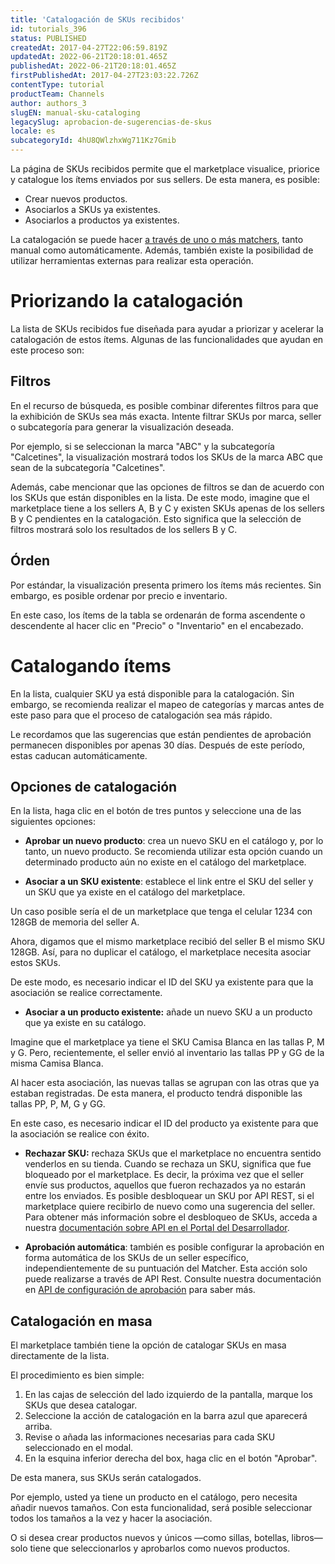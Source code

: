 ```yaml
---
title: 'Catalogación de SKUs recibidos'
id: tutorials_396
status: PUBLISHED
createdAt: 2017-04-27T22:06:59.819Z
updatedAt: 2022-06-21T20:18:01.465Z
publishedAt: 2022-06-21T20:18:01.465Z
firstPublishedAt: 2017-04-27T23:03:22.726Z
contentType: tutorial
productTeam: Channels
author: authors_3
slugEN: manual-sku-cataloging
legacySlug: aprobacion-de-sugerencias-de-skus
locale: es
subcategoryId: 4hU8QWlzhxWg711Kz7Gmib
---
```


La página de SKUs recibidos permite que el marketplace visualice, priorice y catalogue los ítems enviados por sus sellers. De esta manera, es posible: 

- Crear nuevos productos.
- Asociarlos a SKUs ya existentes.
- Asociarlos a productos ya existentes.

La catalogación se puede hacer [a través de uno o más matchers](https://help.vtex.com/es/tutorial/entendendo-a-pontuacao-do-vtex-matcher?locale=es "por medio de uno o más matchers"), tanto manual como automáticamente. Además, también existe la posibilidad de utilizar herramientas externas para realizar esta operación.

# Priorizando la catalogación #

La lista de SKUs recibidos fue diseñada para ayudar a priorizar y acelerar la catalogación de estos ítems.
Algunas de las funcionalidades que ayudan en este proceso son:

## Filtros ##

En el recurso de búsqueda, es posible combinar diferentes filtros para que la exhibición de SKUs sea más exacta. Intente filtrar SKUs por marca, seller o subcategoría para generar la visualización deseada. 

Por ejemplo, si se seleccionan la marca "ABC" y la subcategoría "Calcetines", la visualización mostrará todos los SKUs de la marca ABC que sean de la subcategoría "Calcetines".

Además, cabe mencionar que las opciones de filtros se dan de acuerdo con los SKUs que están disponibles en la lista. De este modo, imagine que el marketplace tiene a los sellers A, B y C y existen SKUs apenas de los sellers B y C pendientes en la catalogación. Esto significa que la selección de filtros mostrará solo los resultados de los sellers B y C.

## Órden

Por estándar, la visualización presenta primero los ítems más recientes. Sin embargo, es posible ordenar por precio e inventario.

En este caso, los ítems de la tabla se ordenarán de forma ascendente o descendente al hacer clic en "Precio" o "Inventario" en el encabezado.

# Catalogando ítems 

En la lista, cualquier SKU ya está disponible para la catalogación. Sin embargo, se recomienda realizar el mapeo de categorías y marcas antes de este paso para que el proceso de catalogación sea más rápido.

Le recordamos que las sugerencias que están pendientes de aprobación permanecen disponibles por apenas 30 días. Después de este período, estas caducan automáticamente.

## Opciones de catalogación ##

En la lista, haga clic en el botón de tres puntos y seleccione una de las siguientes opciones:
- **Aprobar un nuevo producto**: crea un nuevo SKU en el catálogo y, por lo tanto, un nuevo producto. Se recomienda utilizar esta opción cuando un determinado producto aún no existe en el catálogo del marketplace.

- **Asociar a un SKU existente**: establece el link entre el SKU del seller y un SKU que ya existe en el catálogo del marketplace.

Un caso posible sería el de un marketplace que tenga el celular 1234 con 128GB de memoria del seller A.

Ahora, digamos que el mismo marketplace recibió del seller B el mismo SKU 128GB. Así, para no duplicar el catálogo, el marketplace necesita asociar estos SKUs.

De este modo, es necesario indicar el ID del SKU ya existente para que la asociación se realice correctamente.

- **Asociar a un producto existente:** añade un nuevo SKU a un producto que ya existe en su catálogo.

Imagine que el marketplace ya tiene el SKU Camisa Blanca en las tallas P, M y G. Pero, recientemente, el seller envió al inventario las tallas PP y GG de la misma Camisa Blanca.

Al hacer esta asociación, las nuevas tallas se agrupan con las otras que ya estaban registradas. De esta manera, el producto tendrá disponible las tallas PP, P, M, G y GG.

En este caso, es necesario indicar el ID del producto ya existente para que la asociación se realice con éxito.

- **Rechazar SKU:** rechaza SKUs que el marketplace no encuentra sentido venderlos en su tienda. Cuando se rechaza un SKU, significa que fue bloqueado por el marketplace. Es decir, la próxima vez que el seller envíe sus productos, aquellos que fueron rechazados ya no estarán entre los enviados. Es posible desbloquear un SKU por API REST, si el marketplace quiere recibirlo de nuevo como una sugerencia del seller. Para obtener más información sobre el desbloqueo de SKUs, acceda a nuestra [documentación sobre API en el Portal del Desarrollador](https://developers.vtex.com/vtex-rest-api/reference/savesuggestion).

- **Aprobación automática**: también es posible configurar la aprobación en forma automática de los SKUs de un seller  específico, independientemente de su puntuación del Matcher. Esta acción solo puede realizarse a través de API Rest. Consulte nuestra documentación en [API de configuración de aprobación](https://developers.vtex.com/vtex-rest-api/reference/getautoapprovevaluefromconfig) para saber más.

## Catalogación en masa ##

El marketplace también tiene la opción de catalogar SKUs en masa directamente de la lista. 

El procedimiento es bien simple:

1. En las cajas de selección del lado izquierdo de la pantalla, marque los SKUs que desea catalogar.  
2. Seleccione la acción de catalogación en la barra azul que aparecerá arriba.  
3. Revise o añada las informaciones necesarias para cada SKU seleccionado en el modal.  
4. En la esquina inferior derecha del box, haga clic en el botón "Aprobar".  

De esta manera, sus SKUs serán catalogados.

Por ejemplo, usted ya tiene un producto en el catálogo, pero necesita añadir nuevos tamaños. Con esta funcionalidad, será posible seleccionar todos los tamaños a la vez y hacer la asociación.

O si desea crear productos nuevos y únicos —como sillas, botellas, libros— solo tiene que seleccionarlos y aprobarlos como nuevos productos.

